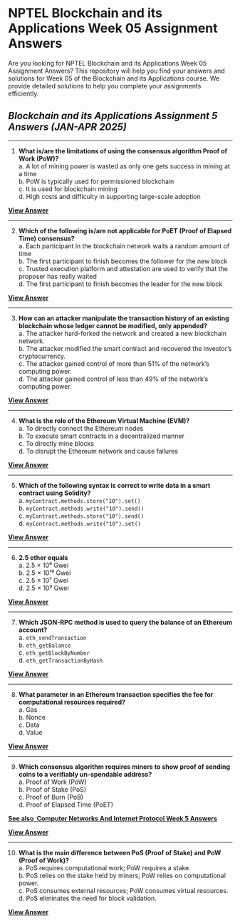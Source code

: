 # NPTEL Blockchain and its Applications Week 05 Assignment Answers

Are you looking for NPTEL Blockchain and its Applications Week 05 Assignment Answers? This repository will help you find your answers and solutions for Week 05 of the Blockchain and its Applications course. We provide detailed solutions to help you complete your assignments efficiently.

## _Blockchain and its Applications Assignment 5 Answers (JAN-APR 2025)_

***

1. **What is/are the limitations of using the consensus algorithm Proof of Work (PoW)?**\
   a. A lot of mining power is wasted as only one gets success in mining at a time\
   b. PoW is typically used for permissioned blockchain\
   c. It is used for blockchain mining\
   d. High costs and difficulty in supporting large-scale adoption

**[**View Answer**](https://my.progiez.com/courses/blockchain-and-its-applications-answers/)**

***

2. **Which of the following is/are not applicable for PoET (Proof of Elapsed Time) consensus?**\
   a. Each participant in the blockchain network waits a random amount of time\
   b. The first participant to finish becomes the follower for the new block\
   c. Trusted execution platform and attestation are used to verify that the proposer has really waited\
   d. The first participant to finish becomes the leader for the new block

**[**View Answer**](https://my.progiez.com/courses/blockchain-and-its-applications-answers/)**

***

3. **How can an attacker manipulate the transaction history of an existing blockchain whose ledger cannot be modified, only appended?**\
   a. The attacker hard-forked the network and created a new blockchain network.\
   b. The attacker modified the smart contract and recovered the investor’s cryptocurrency.\
   c. The attacker gained control of more than 51% of the network’s computing power.\
   d. The attacker gained control of less than 49% of the network’s computing power.

**[**View Answer**](https://my.progiez.com/courses/blockchain-and-its-applications-answers/)**

***

4. **What is the role of the Ethereum Virtual Machine (EVM)?**\
   a. To directly connect the Ethereum nodes\
   b. To execute smart contracts in a decentralized manner\
   c. To directly mine blocks\
   d. To disrupt the Ethereum network and cause failures

**[**View Answer**](https://my.progiez.com/courses/blockchain-and-its-applications-answers/)**

***

5. **Which of the following syntax is correct to write data in a smart contract using Solidity?**\
   a. `myContract.methods.store("10").set()`\
   b. `myContract.methods.write("10").send()`\
   c. `myContract.methods.store("10").send()`\
   d. `myContract.methods.write("10").set()`

**[**View Answer**](https://my.progiez.com/courses/blockchain-and-its-applications-answers/)**

***

6. **2.5 ether equals**\
   a. 2.5 × 10⁸ Gwei\
   b. 2.5 × 10¹⁰ Gwei\
   c. 2.5 × 10⁷ Gwei\
   d. 2.5 × 10⁹ Gwei

**[**View Answer**](https://my.progiez.com/courses/blockchain-and-its-applications-answers/)**

***

7. **Which JSON-RPC method is used to query the balance of an Ethereum account?**\
   a. `eth_sendTransaction`\
   b. `eth_getBalance`\
   c. `eth_getBlockByNumber`\
   d. `eth_getTransactionByHash`

**[**View Answer**](https://my.progiez.com/courses/blockchain-and-its-applications-answers/)**

***

8. **What parameter in an Ethereum transaction specifies the fee for computational resources required?**\
   a. Gas\
   b. Nonce\
   c. Data\
   d. Value

**[**View Answer**](https://my.progiez.com/courses/blockchain-and-its-applications-answers/)**

***

9. **Which consensus algorithm requires miners to show proof of sending coins to a verifiably un-spendable address?**\
   a. Proof of Work (PoW)\
   b. Proof of Stake (PoS)\
   c. Proof of Burn (PoB)\
   d. Proof of Elapsed Time (PoET)

[****See also**  **Computer Networks And Internet Protocol Week 5 Answers****](https://progiez.com/computer-networks-and-internet-protocol-week-5-answers)

**[**View Answer**](https://my.progiez.com/courses/blockchain-and-its-applications-answers/)**

***

10. **What is the main difference between PoS (Proof of Stake) and PoW (Proof of Work)?**\
    a. PoS requires computational work; PoW requires a stake.\
    b. PoS relies on the stake held by miners; PoW relies on computational power.\
    c. PoS consumes external resources; PoW consumes virtual resources.\
    d. PoS eliminates the need for block validation.

**[**View Answer**](https://my.progiez.com/courses/blockchain-and-its-applications-answers/)**
